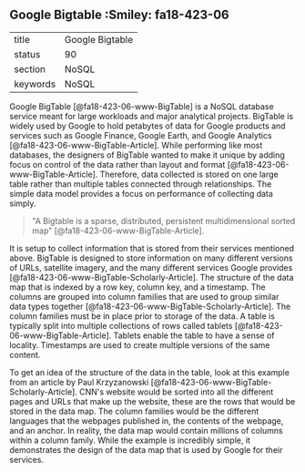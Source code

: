 ## Google Bigtable :Smiley: fa18-423-06


|          |                 |
| -------- | --------------- |
| title    | Google Bigtable | 
| status   | 90              |
| section  | NoSQL           |
| keywords | NoSQL           |



Google BigTable [@fa18-423-06-www-BigTable] is a NoSQL database service meant
for large workloads and major analytical projects. BigTable is widely used by
Google to hold petabytes of data for Google products and services such as Google
Finance, Google Earth, and Google Analytics [@fa18-423-06-www-BigTable-Article].
While performing like most databases, the designers of BigTable wanted to make
it unique by adding focus on control of the data rather than layout and format
[@fa18-423-06-www-BigTable-Article]. Therefore, data collected is stored on one
large table rather than multiple tables connected through relationships. The
simple data model provides a focus on performance of collecting data simply.

> "A Bigtable is a sparse, distributed, persistent multidimensional sorted map"
[@fa18-423-06-www-BigTable-Article].

It is setup to collect information that is stored from their services mentioned
above. BigTable is designed to store information on many different versions of
URLs, satellite imagery, and the many different services Google provides
[@fa18-423-06-www-BigTable-Scholarly-Article]. The structure of the data map
that is indexed by a row key, column key, and a timestamp. The columns are
grouped into column families that are used to group similar data types together
[@fa18-423-06-www-BigTable-Scholarly-Article]. The column families must be in
place prior to storage of the data. A table is typically split into multiple
collections of rows called tablets [@fa18-423-06-www-BigTable-Article]. Tablets
enable the table to have a sense of locality. Timestamps are used to create
multiple versions of the same content.

To get an idea of the structure of the data in the table, look at this example
from an article by Paul Krzyzanowski
[@fa18-423-06-www-BigTable-Scholarly-Article]. CNN's website would be sorted
into all the different pages and URLs that make up the website, these are the
rows that would be stored in the data map. The column families would be the
different languages that the webpages published in, the contents of the webpage,
and an anchor. In reality, the data map would contain millions of columns within
a column family. While the example is incredibly simple, it demonstrates the
design of the data map that is used by Google for their services.


